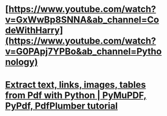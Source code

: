 
# [https://www.youtube.com/watch?v=GxWwBp8SNNA&ab_channel=CodeWithHarry](https://www.youtube.com/watch?v=G0PApj7YPBo&ab_channel=Pythonology)
# [Extract text, links, images, tables from Pdf with Python | PyMuPDF, PyPdf, PdfPlumber tutorial](https://www.youtube.com/watch?v=G0PApj7YPBo&ab_channel=Pythonology)